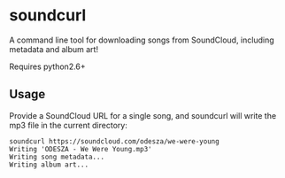 soundcurl
=========

A command line tool for downloading songs from SoundCloud, including metadata and album art!

Requires python2.6+

Usage
------

Provide a SoundCloud URL for a single song, and soundcurl will write the mp3 file in the current directory: 
```
soundcurl https://soundcloud.com/odesza/we-were-young
Writing 'ODESZA - We Were Young.mp3'
Writing song metadata...
Writing album art...
```
